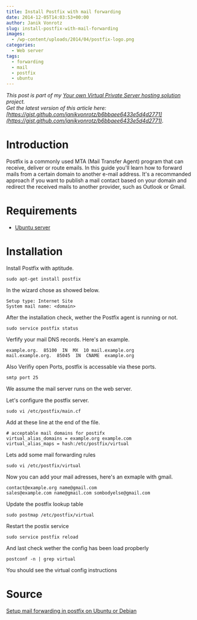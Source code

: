 ```yaml
---
title: Install Postfix with mail forwarding
date: 2014-12-05T14:03:53+00:00
author: Janik Vonrotz
slug: install-postfix-with-mail-forwarding
images:
  - /wp-content/uploads/2014/04/postfix-logo.png
categories:
  - Web server
tags:
  - forwarding
  - mail
  - postfix
  - ubuntu
---
```

*This post is part of my [Your own Virtual Private Server hosting solution](https://janikvonrotz.ch/your-own-virtual-private-server-hosting-solution/) project.*  
*Get the latest version of this article here: [https://gist.github.com/janikvonrotz/b6bbaee6433e5d4d2771](https://gist.github.com/janikvonrotz/b6bbaee6433e5d4d2771).*  

# Introduction

Postfix is a commonly used MTA (Mail Transfer Agent) program that can receive, deliver or route emails. In this guide you'll learn how to forward mails from a certain domain to another e-mail address. It's a recommanded approach if you want to publish a mail contact based on your domain and redirect the received mails to another provider, such as Outlook or Gmail.
<!--more-->
# Requirements

* [Ubuntu server](https://janikvonrotz.ch/2014/03/13/deploy-ubuntu-server/)

# Installation

Install Postfix with aptitude.

    sudo apt-get install postfix

In the wizard chose as showed below.

    Setup type: Internet Site
    System mail name: <domain>

After the installation check, wether the Postfix agent is running or not.

    sudo service postfix status

Verfify your mail DNS records. Here's an example.

    example.org.  85100  IN  MX  10 mail.example.org
    mail.example.org.  85045  IN  CNAME  example.org

Also Verifiy open Ports, postfix is accessable via these ports.

    smtp port 25

We assume the mail server runs on the web server.

Let's configure the postfix server.

    sudo vi /etc/postfix/main.cf

Add at these line at the end of the file.

    # acceptable mail domains for postifx
    virtual_alias_domains = example.org example.com
    virtual_alias_maps = hash:/etc/postfix/virtual

Lets add some mail forwarding rules

    sudo vi /etc/postfix/virtual

Now you can add your mail adresses, here's an exmaple with gmail.

    contact@example.org name@gmail.com
    sales@example.com name@gmail.com sombodyelse@gmail.com

Update the postfix lookup table

    sudo postmap /etc/postfix/virtual

Restart the postix service

    sudo service postfix reload

And last check wether the config has been load propberly

    postconf -n | grep virtual

You should see the virtual config instructions

# Source 

[Setup mail forwarding in postfix on Ubuntu or Debian](http://www.binarytides.com/postfix-mail-forwarding-debian/)



